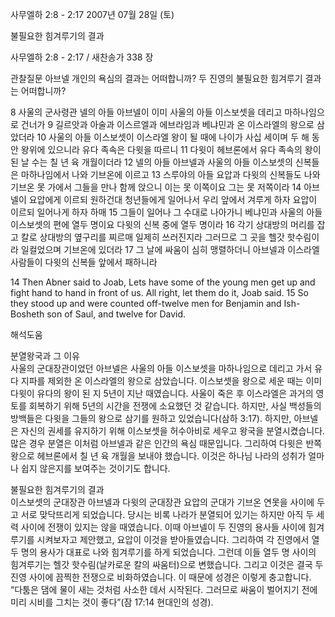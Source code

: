 사무엘하 2:8 - 2:17 
2007년 07월 28일 (토)

불필요한 힘겨루기의 결과



사무엘하 2:8 - 2:17 / 새찬송가 338 장


관찰질문
아브넬 개인의 욕심의 결과는 어떠합니까? 
두 진영의 불필요한 힘겨루기 결과는 어떠합니까? 

8 사울의 군사령관 넬의 아들 아브넬이 이미 사울의 아들 이스보셋을 데리고 마하나임으로 건너가 9 길르앗과 아술과 이스르엘과 에브라임과 베냐민과 온 이스라엘의 왕으로 삼았더라 10 사울의 아들 이스보셋이 이스라엘 왕이 될 때에 나이가 사십 세이며 두 해 동안 왕위에 있으니라 유다 족속은 다윗을 따르니 11 다윗이 헤브론에서 유다 족속의 왕이 된 날 수는 칠 년 육 개월이더라 
12 넬의 아들 아브넬과 사울의 아들 이스보셋의 신복들은 마하나임에서 나와 기브온에 이르고 13 스루야의 아들 요압과 다윗의 신복들도 나와 기브온 못 가에서 그들을 만나 함께 앉으니 이는 못 이쪽이요 그는 못 저쪽이라 14 아브넬이 요압에게 이르되 원하건대 청년들에게 일어나서 우리 앞에서 겨루게 하자 요압이 이르되 일어나게 하자 하매 15 그들이 일어나 그 수대로 나아가니 베냐민과 사울의 아들 이스보셋의 편에 열두 명이요 다윗의 신복 중에 열두 명이라 16 각기 상대방의 머리를 잡고 칼로 상대방의 옆구리를 찌르매 일제히 쓰러진지라 그러므로 그 곳을 헬갓 핫수림이라 일컬었으며 기브온에 있더라 17 그 날에 싸움이 심히 맹렬하더니 아브넬과 이스라엘 사람들이 다윗의 신복들 앞에서 패하니라  

14 Then Abner said to Joab, Lets have some of the young men get up and fight hand to hand in front of us. All right, let them do it, Joab said. 15 So they stood up and were counted off-twelve men for Benjamin and Ish-Bosheth son of Saul, and twelve for David.

해석도움





분열왕국과 그 이유  
사울의 군대장관이었던 아브넬은 사울의 아들 이스보셋을 마하나임으로 데리고 가서 유다 지파를 제외한 온 이스라엘의 왕으로 삼았습니다. 이스보셋을 왕으로 세운 때는 이미 다윗이 유다의 왕이 된 지 5년이 지난 때였습니다. 사울이 죽은 후 이스라엘은 과거의 영토를 회복하기 위해 5년의 시간을 전쟁에 소요했던 것 같습니다. 하지만, 사실 백성들의 방백들은 다윗을 그들의 왕으로 삼기를 원하고 있었습니다(삼하 3:17). 하지만, 아브넬은 자신의 권세를 유지하기 위해 이스보셋을 허수아비로 세우고 왕국을 분열시켰습니다. 많은 경우 분열은 이처럼 아브넬과 같은 인간의 욕심 때문입니다. 그리하여 다윗은 반쪽 왕으로 헤브론에서 칠 년 육 개월을 보내야 했습니다. 이것은 하나님 나라의 성취가 얼마나 쉽지 않은지를 보여주는 것이기도 합니다.      

불필요한 힘겨루기의 결과  
이스보셋의 군대장관 아브넬과 다윗의 군대장관 요압의 군대가 기브온 연못을 사이에 두고 서로 맞닥뜨리게 되었습니다. 당시는 비록 나라가 분열되어 있기는 하지만 아직 두 세력 사이에 전쟁이 있지는 않을 때였습니다. 이때 아브넬이 두 진영의 용사들 사이에 힘겨루기를 시켜보자고 제안했고, 요압이 이것을 받아들였습니다. 그리하여 각 진영에서 열두 명의 용사가 대표로 나와 힘겨루기를 하게 되었습니다. 그런데 이들 열두 명 사이의 힘겨루기는 헬갓  핫수림(날카로운 칼의 싸움터)으로 변했습니다. 그리고 이것은 결국 두 진영 사이에 끔찍한 전쟁으로 비화하였습니다. 이 때문에 성경은 이렇게 충고합니다. “다툼은 댐에 물이 새는 것처럼 사소한 데서 시작된다. 그러므로 싸움이 벌어지기 전에 미리 시비를 그치는 것이 좋다”(잠 17:14 현대인의 성경).